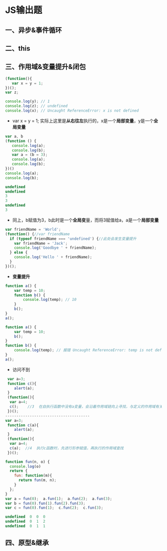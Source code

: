 # JS输出题

## 一、异步&事件循环







## 二、this









## 三、作用域&变量提升&闭包

~~~js
(function(){
   var x = y = 1;
})();
var z;

console.log(y); // 1
console.log(z); // undefined
console.log(x); // Uncaught ReferenceError: x is not defined
~~~

* var x = y = 1; 实际上这里是**从右往左**执行的，x是一个**局部变量**，y是一个**全局变量**



~~~js
var a, b
(function () {
   console.log(a);
   console.log(b);
   var a = (b = 3);
   console.log(a);
   console.log(b);   
})()
console.log(a);
console.log(b);

undefined 
undefined 
3 
3 
undefined 
3
~~~

* 同上，b赋值为3，b此时是一个**全局变**量，而将3赋值给a，a是一个**局部变量**



~~~js
var friendName = 'World';
(function() {//var friendName
  if (typeof friendName === 'undefined') {//此处会发生变量提升
    var friendName = 'Jack';
    console.log('Goodbye ' + friendName);
  } else {
    console.log('Hello ' + friendName);
  }
})();
~~~

* **变量提升**



~~~js
function a() {
    var temp = 10;
    function b() {
        console.log(temp); // 10
    }
    b();
}
a();

function a() {
    var temp = 10;
    b();
}
function b() {
    console.log(temp); // 报错 Uncaught ReferenceError: temp is not defined
}
a();
~~~

* 访问不到



~~~js
 var a=3;
 function c(){
    alert(a);
 }
 (function(){
  var a=4;
  c();    //3  在自执行函数中没有a变量，会沿着作用域链向上寻找，与定义的作用域有关，与执行作用域无关
 })();
--------------------------------------
var a=3;
 function c(a){
    alert(a);
 }
 (function(){
  var a=4;
  c(a);  //4  执行c函数时，先进行形参赋值，再执行的作用域查找
 })();
~~~



~~~js
function fun(n, o) {
  console.log(o)
  return {
    fun: function(m){
      return fun(m, n);
    }
  };
}
var a = fun(0);  a.fun(1);  a.fun(2);  a.fun(3);
var b = fun(0).fun(1).fun(2).fun(3);
var c = fun(0).fun(1);  c.fun(2);  c.fun(3);

undefined  0  0  0
undefined  0  1  2
undefined  0  1  1
~~~



## 四、原型&继承









